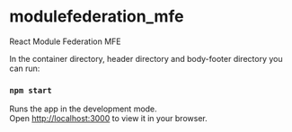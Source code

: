 # modulefederation_mfe

React Module Federation MFE

In the container directory, header directory and body-footer directory you can run:

### `npm start`

Runs the app in the development mode.\
Open [http://localhost:3000](http://localhost:3000) to view it in your browser.
